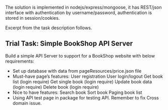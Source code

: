The solution is implemented in nodejs/express/mongoose,
it has REST/json interface with authentication by username/password,
authentication is stored in session/cookies.

Excerpt from the task description follows.

Trial Task: Simple BookShop API Server
--------------------------------------

Build a simple API Server to support for a BookShop website with below requirements:

+ Set up database with data from pageResources/price.json file
+ Must-have page’s features: 
User registration
User login/logout
Get book list (login require)
Get single book (login require)
Update book data (login require)
Delete book (login require)
+ Nice to have features:
Search book
Sort book
Paging book list
+ Using API test page in package for testing API. Remember to fix Cross domain issue.
